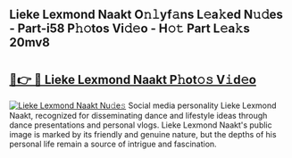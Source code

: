 ## Lieke Lexmond Naakt O𝚗𝚕yf𝚊ns L𝚎a𝚔ed N𝚞𝚍es - Part-i58 P𝚑𝚘tos Vi𝚍𝚎o - H𝚘𝚝 Part L𝚎a𝚔s 20mv8

# <h2><a href="http://kf1wdt.oniu.top/?m=Lieke+Lexmond+Naakt">🔗👉 🔴 Lieke Lexmond Naakt P𝚑ot𝚘𝚜 V𝚒d𝚎o</a></h2>

[![Lieke Lexmond Naakt Nu𝚍e𝚜](https://i.imgur.com/0qMVB7G.gif)](http://kf1wdt.oniu.top/?m=Lieke+Lexmond+Naakt)
Social media personality Lieke Lexmond Naakt, recognized for disseminating dance and lifestyle ideas through dance presentations and personal vlogs. Lieke Lexmond Naakt's public image is marked by its friendly and genuine nature, but the depths of his personal life remain a source of intrigue and fascination.  
